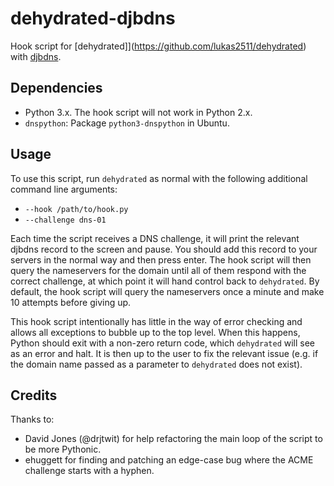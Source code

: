 # dehydrated-djbdns

Hook script for [dehydrated]](https://github.com/lukas2511/dehydrated)
with [djbdns](http://cr.yp.to/djbdns.html).

## Dependencies

 * Python 3.x. The hook script will not work in Python 2.x.
 * `dnspython`: Package `python3-dnspython` in Ubuntu.

## Usage

To use this script, run `dehydrated` as normal with the following additional
command line arguments:

 * `--hook /path/to/hook.py`
 * `--challenge dns-01`

Each time the script receives a DNS challenge, it will print the relevant
djbdns record to the screen and pause. You should add this record to your
servers in the normal way and then press enter. The hook script will then
query the nameservers for the domain until all of them respond with the correct
challenge, at which point it will hand control back to `dehydrated`. By
default, the hook script will query the nameservers once a minute and make 10
attempts before giving up.

This hook script intentionally has little in the way of error checking and
allows all exceptions to bubble up to the top level. When this happens, Python
should exit with a non-zero return code, which `dehydrated` will see as an
error and halt. It is then up to the user to fix the relevant issue (e.g. if
the domain name passed as a parameter to `dehydrated` does not exist).

## Credits

Thanks to:

 * David Jones (@drjtwit) for help refactoring the main loop of the
   script to be more Pythonic.
 * ehuggett for finding and patching an edge-case bug where the ACME challenge
   starts with a hyphen.
